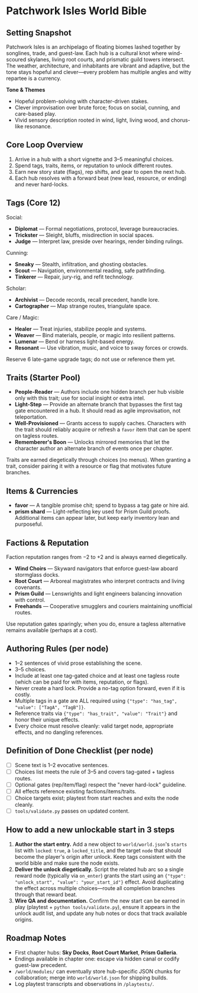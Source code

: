 # Patchwork Isles World Bible

## Setting Snapshot
Patchwork Isles is an archipelago of floating biomes lashed together by songlines, trade, and guest-law. Each hub is a cultural knot where wind-scoured skylanes, living root courts, and prismatic guild towers intersect. The weather, architecture, and inhabitants are vibrant and adaptive, but the tone stays hopeful and clever—every problem has multiple angles and witty repartee is a currency.

**Tone & Themes**
- Hopeful problem-solving with character-driven stakes.
- Clever improvisation over brute force; focus on social, cunning, and care-based play.
- Vivid sensory description rooted in wind, light, living wood, and chorus-like resonance.

## Core Loop Overview
1. Arrive in a hub with a short vignette and 3–5 meaningful choices.
2. Spend tags, traits, items, or reputation to unlock different routes.
3. Earn new story state (flags), rep shifts, and gear to open the next hub.
4. Each hub resolves with a forward beat (new lead, resource, or ending) and never hard-locks.

## Tags (Core 12)
Social:
- **Diplomat** — Formal negotiations, protocol, leverage bureaucracies.
- **Trickster** — Sleight, bluffs, misdirection in social spaces.
- **Judge** — Interpret law, preside over hearings, render binding rulings.

Cunning:
- **Sneaky** — Stealth, infiltration, and ghosting obstacles.
- **Scout** — Navigation, environmental reading, safe pathfinding.
- **Tinkerer** — Repair, jury-rig, and refit technology.

Scholar:
- **Archivist** — Decode records, recall precedent, handle lore.
- **Cartographer** — Map strange routes, triangulate space.

Care / Magic:
- **Healer** — Treat injuries, stabilize people and systems.
- **Weaver** — Bind materials, people, or magic into resilient patterns.
- **Lumenar** — Bend or harness light-based energy.
- **Resonant** — Use vibration, music, and voice to sway forces or crowds.

Reserve 6 late-game upgrade tags; do not use or reference them yet.

## Traits (Starter Pool)
- **People-Reader** — Authors include one hidden branch per hub visible only with this trait; use for social insight or extra intel.
- **Light-Step** — Provide an alternate branch that bypasses the first tag gate encountered in a hub. It should read as agile improvisation, not teleportation.
- **Well-Provisioned** — Grants access to supply caches. Characters with the trait should reliably acquire or refresh a `favor` item that can be spent on tagless routes.
- **Rememberer's Boon** — Unlocks mirrored memories that let the character author an alternate branch of events once per chapter.

Traits are earned diegetically through choices (no menus). When granting a trait, consider pairing it with a resource or flag that motivates future branches.

## Items & Currencies
- **favor** — A tangible promise chit; spend to bypass a tag gate or hire aid.
- **prism shard** — Light-reflecting key used for Prism Guild proofs.
Additional items can appear later, but keep early inventory lean and purposeful.

## Factions & Reputation
Faction reputation ranges from −2 to +2 and is always earned diegetically.
- **Wind Choirs** — Skyward navigators that enforce guest-law aboard stormglass docks.
- **Root Court** — Arboreal magistrates who interpret contracts and living covenants.
- **Prism Guild** — Lenswrights and light engineers balancing innovation with control.
- **Freehands** — Cooperative smugglers and couriers maintaining unofficial routes.

Use reputation gates sparingly; when you do, ensure a tagless alternative remains available (perhaps at a cost).

## Authoring Rules (per node)
- 1–2 sentences of vivid prose establishing the scene.
- 3–5 choices.
- Include at least one tag-gated choice and at least one tagless route (which can be paid for with items, reputation, or flags).
- Never create a hard lock. Provide a no-tag option forward, even if it is costly.
- Multiple tags in a gate are ALL required using `{"type": "has_tag", "value": ["TagA", "TagB"]}`.
- Reference traits via `{"type": "has_trait", "value": "Trait"}` and honor their unique effects.
- Every choice must resolve cleanly: valid target node, appropriate effects, and no dangling references.

## Definition of Done Checklist (per node)
- [ ] Scene text is 1–2 evocative sentences.
- [ ] Choices list meets the rule of 3–5 and covers tag-gated + tagless routes.
- [ ] Optional gates (rep/item/flag) respect the "never hard-lock" guideline.
- [ ] All effects reference existing factions/items/traits.
- [ ] Choice targets exist; playtest from start reaches and exits the node cleanly.
- [ ] `tools/validate.py` passes on updated content.

## How to add a new unlockable start in 3 steps
1. **Author the start entry.** Add a new object to `world/world.json`'s `starts` list with `locked`: `true`, a `locked_title`, and the target `node` that should become the player's origin after unlock. Keep tags consistent with the world bible and make sure the node exists.
2. **Deliver the unlock diegetically.** Script the related hub arc so a single reward node (typically via `on_enter`) grants the start using an `{"type": "unlock_start", "value": "your_start_id"}` effect. Avoid duplicating the effect across multiple choices—route all completion branches through that reward beat.
3. **Wire QA and documentation.** Confirm the new start can be earned in play (playtest + `python tools/validate.py`), ensure it appears in the unlock audit list, and update any hub notes or docs that track available origins.

## Roadmap Notes
- First chapter hubs: **Sky Docks**, **Root Court Market**, **Prism Galleria**.
- Endings available in chapter one: escape via hidden canal or codify guest-law precedent.
- `/world/modules/` can eventually store hub-specific JSON chunks for collaboration; merge into `world/world.json` for shipping builds.
- Log playtest transcripts and observations in `/playtests/`.
